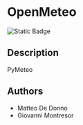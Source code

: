 # OpenMeteo

![Static Badge](https://img.shields.io/badge/Meteo-blue)

## Description

PyMeteo

## Authors

- Matteo De Donno
- Giovanni Montresor

